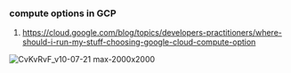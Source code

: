 
### compute options in GCP

1. https://cloud.google.com/blog/topics/developers-practitioners/where-should-i-run-my-stuff-choosing-google-cloud-compute-option


![CvKvRvF_v10-07-21 max-2000x2000](https://user-images.githubusercontent.com/56245530/184591124-d1c2e266-9868-4fde-9ed4-c744d90c7189.png)
